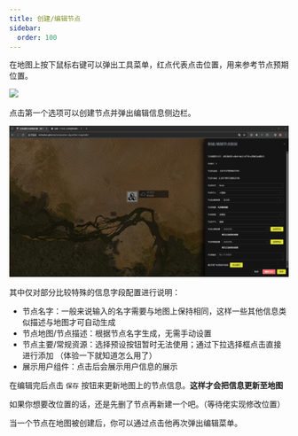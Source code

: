 ```yaml
---
title: 创建/编辑节点
sidebar:
  order: 100
---
```


在地图上按下鼠标右键可以弹出工具菜单，红点代表点击位置，用来参考节点预期位置。

![](../../../assets/guides/ctxMenu.png)

点击第一个选项可以创建节点并弹出编辑信息侧边栏。

![](../../../assets/guides/nodeInfoEdit.png)

其中仅对部分比较特殊的信息字段配置进行说明：

- 节点名字：一般来说输入的名字需要与地图上保持相同，这样一些其他信息类似描述与地图才可自动生成
- 节点地图/节点描述：根据节点名字生成，无需手动设置
- 节点主要/常规资源：选择预设按钮暂时无法使用；通过下拉选择框点击直接进行添加
  （体验一下就知道怎么用了）
- 展示用户组件：点击后会展示用户信息的展示

在编辑完后点击 `保存` 按钮来更新地图上的节点信息。**这样才会把信息更新至地图**

如果你想要改位置的话，还是先删了节点再新建一个吧。（等待佬实现修改位置）

当一个节点在地图被创建后，你可以通过点击他再次弹出编辑菜单。